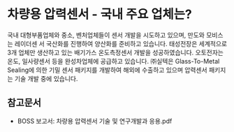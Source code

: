 # 차량용 압력센서 - 국내 주요 업체는?

국내 대형부품업체와 중소, 벤처업체들이 센서 개발을 시도하고 있으며, 만도와 모비스는 레이더센 서 국산화를 진행하여 양산화를 준비하고 있습니다. 태성전장은 세계적으로 3개 업체만 생산하고 있는 배기가스 온도측정센서 개발을 성공하였습니다.
오토전자는 온도, 일사량센서 등을 완성차업체에 공급하고 있습니다. ㈜실텍은 Glass-To-Metal Sealing에 의한 기밀 센서 패키지를 개발하여 해외에 수출하고 있으며 압력센서 패키지는 기술 개발 중에 있습니다.

## 참고문서
- BOSS 보고서: 차량용 압력센서 기술 및 연구개발과 응용.pdf
